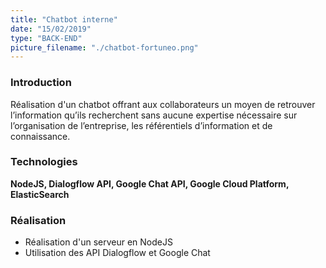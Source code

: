 ```yaml
---
title: "Chatbot interne"
date: "15/02/2019"
type: "BACK-END"
picture_filename: "./chatbot-fortuneo.png"
---
```


### Introduction

Réalisation d'un chatbot offrant aux collaborateurs un moyen de retrouver l’information qu’ils recherchent sans aucune expertise nécessaire sur l’organisation de l’entreprise, les référentiels d’information et de connaissance.

### Technologies

**NodeJS, Dialogflow API, Google Chat API, Google Cloud Platform, ElasticSearch**

### Réalisation

- Réalisation d'un serveur en NodeJS
- Utilisation des API Dialogflow et Google Chat
